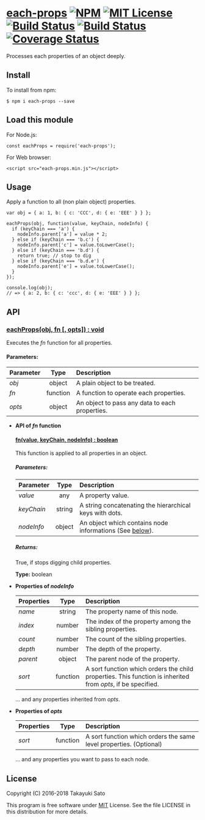 <h1 id="each-propsrepo-url-%21npmnpm-imgnpm-url-%21mit-licensemit-imgmit-url-%21build-statustravis-imgtravis-url-%21build-statusappveyor-imgappveyor-url-%21coverage-statuscoverage-imgcoverage-url"><a href="https://github.com/sttk/each-props/">each-props</a> <a href="https://www.npmjs.org/package/each-props/"><img src="https://img.shields.io/badge/npm-v1.3.2-blue.svg" alt="NPM" /></a> <a href="https://opensource.org/licenses.MIT"><img src="https://img.shields.io/badge/license-MIT-green.svg" alt="MIT License" /></a> <a href="https://travis-ci.org/sttk/each-props"><img src="https://travis-ci.org/sttk/each-props.svg?branch=master" alt="Build Status" /></a> <a href="https://ci.appveyor.com/project/sttk/each-props"><img src="https://ci.appveyor.com/api/projects/status/github/sttk/each-props?branch=master&amp;svg=true" alt="Build Status" /></a> <a href="https://coveralls.io/github/sttk/each-props?branch=master"><img src="https://coveralls.io/repos/github/sttk/each-props/badge.svg?branch=master" alt="Coverage Status" /></a></h1>

<p>Processes each properties of an object deeply.</p>

<h2 id="install">Install</h2>

<p>To install from npm:</p>

<pre><code class="sh">$ npm i each-props --save
</code></pre>

<h2 id="load-this-module">Load this module</h2>

<p>For Node.js:</p>

<pre><code class="js">const eachProps = require('each-props');
</code></pre>

<p>For Web browser:</p>

<pre><code class="html">&lt;script src="each-props.min.js"&gt;&lt;/script&gt;
</code></pre>

<h2 id="usage">Usage</h2>

<p>Apply a function to all (non plain object) properties.</p>

<pre><code class="js">var obj = { a: 1, b: { c: 'CCC', d: { e: 'EEE' } } };

eachProps(obj, function(value, keyChain, nodeInfo) {
  if (keyChain === 'a') {
    nodeInfo.parent['a'] = value * 2;
  } else if (keyChain === 'b.c') {
    nodeInfo.parent['c'] = value.toLowerCase();
  } else if (keyChain === 'b.d') {
    return true; // stop to dig
  } else if (keyChain === 'b.d.e') {
    nodeInfo.parent['e'] = value.toLowerCase();
  }
});

console.log(obj);
// =&gt; { a: 2, b: { c: 'ccc', d: { e: 'EEE' } } };
</code></pre>

<h2 id="api">API</h2>

<h3 id="eachpropsobj%2C-fn-%2C-opts-%3A-void"><u>eachProps(obj, fn [, opts]) : void</u></h3>

<p>Executes the <em>fn</em> function for all properties.</p>

<h4 id="parameters%3A">Parameters:</h4>

<table>
<thead>
<tr>
  <th align="left">Parameter</th>
  <th align="center">Type</th>
  <th align="left">Description</th>
</tr>
</thead>
<tbody>
<tr>
  <td align="left"><em>obj</em></td>
  <td align="center">object</td>
  <td align="left">A plain object to be treated.</td>
</tr>
<tr>
  <td align="left"><em>fn</em></td>
  <td align="center">function</td>
  <td align="left">A function to operate each properties.</td>
</tr>
<tr>
  <td align="left"><em>opts</em></td>
  <td align="center">object</td>
  <td align="left">An object to pass any data to each properties.</td>
</tr>
</tbody>
</table>

<ul>
<li><p><strong>API of <em>fn</em> function</strong></p>

<h4 id="fnvalue%2C-keychain%2C-nodeinfo-%3A-boolean"><u>fn(value, keyChain, nodeInfo) : boolean</u></h4>

<p>This function is applied to all properties in an object.</p>

<h5 id="parameters%3A">Parameters:</h5>

<table>
<thead>
<tr>
  <th align="left">Parameter</th>
  <th align="center">Type</th>
  <th align="left">Description</th>
</tr>
</thead>
<tbody>
<tr>
  <td align="left"><em>value</em></td>
  <td align="center">any</td>
  <td align="left">A property value.</td>
</tr>
<tr>
  <td align="left"><em>keyChain</em></td>
  <td align="center">string</td>
  <td align="left">A string concatenating the hierarchical keys with dots.</td>
</tr>
<tr>
  <td align="left"><em>nodeInfo</em></td>
  <td align="center">object</td>
  <td align="left">An object which contains node informations (See <a href="#nodeinfo">below</a>).</td>
</tr>
</tbody>
</table>

<h5 id="returns%3A">Returns:</h5>

<p>True, if stops digging child properties.</p>

<p><strong>Type:</strong> boolean</p></li>
</ul>

<p><a name="nodeinfo"></a></p>

<ul>
<li><p><strong>Properties of <i>nodeInfo</i></strong></p>

<table>
<thead>
<tr>
  <th align="left">Properties</th>
  <th align="center">Type</th>
  <th align="left">Description</th>
</tr>
</thead>
<tbody>
<tr>
  <td align="left"><em>name</em></td>
  <td align="center">string</td>
  <td align="left">The property name of this node.</td>
</tr>
<tr>
  <td align="left"><em>index</em></td>
  <td align="center">number</td>
  <td align="left">The index of the property among the sibling properties.</td>
</tr>
<tr>
  <td align="left"><em>count</em></td>
  <td align="center">number</td>
  <td align="left">The count of the sibling properties.</td>
</tr>
<tr>
  <td align="left"><em>depth</em></td>
  <td align="center">number</td>
  <td align="left">The depth of the property.</td>
</tr>
<tr>
  <td align="left"><em>parent</em></td>
  <td align="center">object</td>
  <td align="left">The parent node of the property.</td>
</tr>
<tr>
  <td align="left"><em>sort</em></td>
  <td align="center">function</td>
  <td align="left">A sort function which orders the child properties. This function is inherited from <em>opts</em>, if be specified.</td>
</tr>
</tbody>
</table>

<p>... and any properties inherited from <em>opts</em>.</p></li>
<li><p><strong>Properties of <i>opts</i></strong></p>

<table>
<thead>
<tr>
  <th align="left">Properties</th>
  <th align="center">Type</th>
  <th align="left">Description</th>
</tr>
</thead>
<tbody>
<tr>
  <td align="left"><em>sort</em></td>
  <td align="center">function</td>
  <td align="left">A sort function which orders the same level properties. (Optional)</td>
</tr>
</tbody>
</table>

<p>... and any properties you want to pass to each node.</p></li>
</ul>

<h2 id="license">License</h2>

<p>Copyright (C) 2016-2018 Takayuki Sato</p>

<p>This program is free software under <a href="https://opensource.org/licenses.MIT">MIT</a> License.
See the file LICENSE in this distribution for more details.</p>

